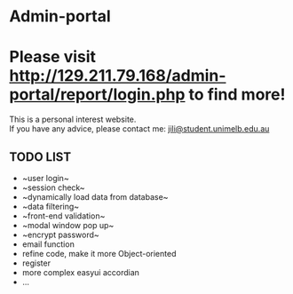 # Admin-portal
Please visit http://129.211.79.168/admin-portal/report/login.php to find more!  
=============
This is a personal interest website.  
If you have any advice, please contact me: jili@student.unimelb.edu.au


## TODO LIST  
+ ~user login~
+ ~session check~
+ ~dynamically load data from database~
+ ~data filtering~
+ ~front-end validation~
+ ~modal window pop up~
+ ~encrypt password~
+ email function
+ refine code, make it more Object-oriented
+ register
+ more complex easyui accordian
+ ...

